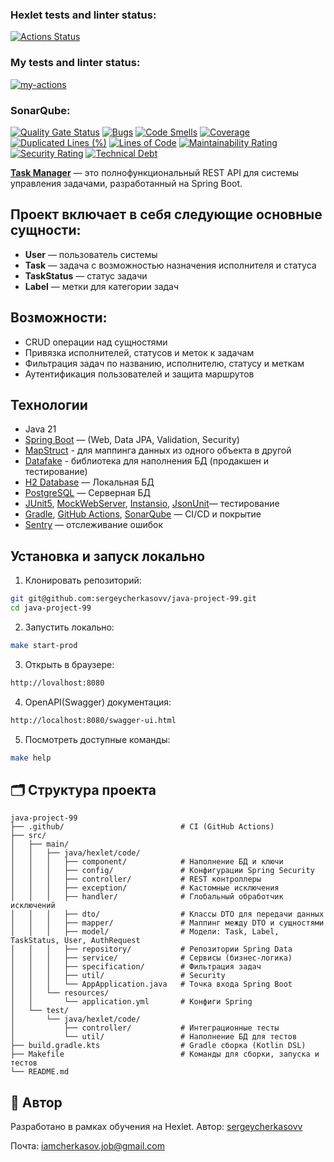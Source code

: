 ### Hexlet tests and linter status:
[![Actions Status](https://github.com/sergeycherkasovv/java-project-99/actions/workflows/hexlet-check.yml/badge.svg)](https://github.com/sergeycherkasovv/java-project-99/actions)

### My tests and linter status:
[![my-actions](https://github.com/sergeycherkasovv/java-project-99/actions/workflows/build.yml/badge.svg)](https://github.com/sergeycherkasovv/java-project-99/actions/workflows/build.yml)

### SonarQube:
[![Quality Gate Status](https://sonarcloud.io/api/project_badges/measure?project=sergeycherkasovv_java-project-99&metric=alert_status)](https://sonarcloud.io/summary/new_code?id=sergeycherkasovv_java-project-99)
[![Bugs](https://sonarcloud.io/api/project_badges/measure?project=sergeycherkasovv_java-project-99&metric=bugs)](https://sonarcloud.io/summary/new_code?id=sergeycherkasovv_java-project-99)
[![Code Smells](https://sonarcloud.io/api/project_badges/measure?project=sergeycherkasovv_java-project-99&metric=code_smells)](https://sonarcloud.io/summary/new_code?id=sergeycherkasovv_java-project-99)
[![Coverage](https://sonarcloud.io/api/project_badges/measure?project=sergeycherkasovv_java-project-99&metric=coverage)](https://sonarcloud.io/summary/new_code?id=sergeycherkasovv_java-project-99)
[![Duplicated Lines (%)](https://sonarcloud.io/api/project_badges/measure?project=sergeycherkasovv_java-project-99&metric=duplicated_lines_density)](https://sonarcloud.io/summary/new_code?id=sergeycherkasovv_java-project-99)
[![Lines of Code](https://sonarcloud.io/api/project_badges/measure?project=sergeycherkasovv_java-project-99&metric=ncloc)](https://sonarcloud.io/summary/new_code?id=sergeycherkasovv_java-project-99)
[![Maintainability Rating](https://sonarcloud.io/api/project_badges/measure?project=sergeycherkasovv_java-project-99&metric=sqale_rating)](https://sonarcloud.io/summary/new_code?id=sergeycherkasovv_java-project-99)
[![Security Rating](https://sonarcloud.io/api/project_badges/measure?project=sergeycherkasovv_java-project-99&metric=security_rating)](https://sonarcloud.io/summary/new_code?id=sergeycherkasovv_java-project-99)
[![Technical Debt](https://sonarcloud.io/api/project_badges/measure?project=sergeycherkasovv_java-project-99&metric=sqale_index)](https://sonarcloud.io/summary/new_code?id=sergeycherkasovv_java-project-99)

**[Task Manager](https://taskmanager-wc0g.onrender.com)** — это полнофункциональный REST API для системы управления задачами, разработанный на Spring Boot.

## Проект включает в себя следующие основные сущности:
- **User** — пользователь системы
- **Task** — задача с возможностью назначения исполнителя и статуса
- **TaskStatus** — статус задачи
- **Label** — метки для категории задач

## Возможности:
- CRUD операции над сущностями
- Привязка исполнителей, статусов и меток к задачам
- Фильтрация задач по названию, исполнителю, статусу и меткам
- Аутентификация пользователей и защита маршрутов

## Технологии
- Java 21
- [Spring Boot](https://spring.io/projects/spring-boot) — (Web, Data JPA, Validation, Security)
- [MapStruct](https://mapstruct.org/) - для маппинга данных из одного объекта в другой
- [Datafake](https://www.datafaker.net/) - библиотека для наполнения БД (продакшен и тестирование)
- [H2 Database](https://www.h2database.com) — Локальная БД
- [PostgreSQL](https://www.postgresql.org/) — Серверная БД
- [JUnit5](https://junit.org/), [MockWebServer](https://github.com/square/okhttp/tree/master/mockwebserver),
  [Instansio](https://www.instancio.org/articles/using-instancio-with-junit-jupiter/),
  [JsonUnit](https://github.com/lukas-krecan/JsonUnit)— тестирование
- [Gradle](https://gradle.org/), [GitHub Actions](https://github.com/features/actions),
  [SonarQube](https://www.sonarsource.com/) — CI/CD и покрытие
- [Sentry](https://sentry.io/welcome/?utm_source=google&utm_medium=cpc&utm_id=%7B20407805488%7D&utm_campaign=Google_Search_Brand_SentryKW_NORM_Alpha&utm_content=g&utm_term=sentry&gad_source=1&gad_campaignid=20407805488&gbraid=0AAAAADua1WLRT4nVMj6tr8ZfkW6oKh8uJ&gclid=CjwKCAjwvO7CBhAqEiwA9q2YJUx-AwPaaXQajEqNtuZwduX6WBI2vbn-NMg7yp3jh0UCF68PFKoZURoCihcQAvD_BwE) — отслеживание ошибок

## Установка и запуск локально
1. Клонировать репозиторий:
```bash
git git@github.com:sergeycherkasovv/java-project-99.git
cd java-project-99
````
2. Запустить локально:
```bash
make start-prod
```
3. Открыть в браузере:
```bash
http://lovalhost:8080
```
4. OpenAPI(Swagger) документация:
```bash
http://localhost:8080/swagger-ui.html
```
5. Посмотреть доступные команды:
```bash
make help
```

## 🗂 Структура проекта
    java-project-99
    ├── .github/                          # CI (GitHub Actions)
    ├── src/
    │   ├── main/
    │   │   ├── java/hexlet/code/         
    │   │   │   ├── component/            # Наполнение БД и ключи
    │   │   │   ├── config/               # Конфигурации Spring Security
    │   │   │   ├── controller/           # REST контроллеры
    │   │   │   ├── exception/            # Кастомные исключения
    │   │   │   ├── handler/              # Глобальный обработчик исключений
    │   │   │   ├── dto/                  # Классы DTO для передачи данных
    │   │   │   ├── mapper/               # Маппинг между DTO и сущностями
    │   │   │   ├── model/                # Модели: Task, Label, TaskStatus, User, AuthRequest
    │   │   │   ├── repository/           # Репозитории Spring Data
    │   │   │   ├── service/              # Сервисы (бизнес-логика)
    │   │   │   ├── specification/        # Фильтрация задач
    │   │   │   ├── util/                 # Security 
    │   │   │   └── AppApplication.java   # Точка входа Spring Boot
    │   │   └── resources/
    │   │       └── application.yml       # Конфиги Spring
    │   └── test/
    │       └── java/hexlet/code/         
    │           ├── controller/           # Интеграционные тесты
    │           └── util/                 # Наполнение БД для тестов
    ├── build.gradle.kts                  # Gradle сборка (Kotlin DSL)
    ├── Makefile                          # Команды для сборки, запуска и тестов
    └── README.md  

## 📮 Автор
Разработано в рамках обучения на Hexlet.
Автор: [sergeycherkasovv](https://github.com/sergeycherkasovv)

Почта: iamcherkasov.job@gmail.com